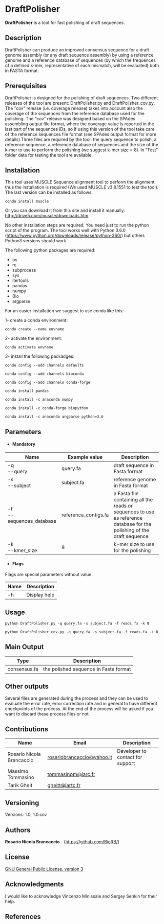 # DraftPolisher

**DraftPolisher** is a tool for fast polishing of draft sequences.

## Description

DraftPolisher can produce an improved consensus sequence for a draft genome assembly (or any draft sequence assembly) by using a reference genome and a reference database of sequences (by which the frequences of a defined k-mer, representative of each mismatch, will be evaluated) both in FASTA format. 

## Prerequisites

DraftPolisher is designed for the polishing of draft sequences. Two different releases of the tool are present: DraftPolisher.py and DraftPolisher_cov.py. The "cov" release (i.e. coverage release)  takes into account also the coverage of the sequences from the reference database used for the polishing. The "cov" release was designed based on the SPAdes assembling output file format, where the coverage value is reported in the last part of the sequences IDs, so if using this version of the tool take care of the reference sequences file format (see SPAdes output format for more details).Three files are required by the tool: the query sequence to polish, a reference sequence, a reference database of sequences and the size of the k-mer to use to perform the polishing (we suggest k-mer size = 8). In "Test" folder data for testing the tool are available.

## Installation
This tool uses MUSCLE Sequence alignment tool to perform the alignment thus the installation is required (We used MUSCLE v3.8.1551 to test the tool).
The last version can be installed as follows:

```
conda install muscle
```
Or you can download it from this site and install it manually: http://drive5.com/muscle/downloads.htm

No other installation steps are required. You need just to run the python script of the program. 
The tool works well with Python 3.6.0 (https://www.python.org/downloads/release/python-360/) but others Python3 versions should work.

The following python packages are required:
- os
- re
- subprocess
- sys
- itertools
- pandas
- numpy
- Bio
- argparse

For an easier installation we suggest to use conda like this:

1- create a conda environment:

```conda create --name envname```

2- activate the environment:

```conda activate envname```

3- install the following packadges:

```conda config --add channels defaults```

```conda config --add channels bioconda```

```conda config --add channels conda-forge```

```conda install pandas```

```conda install -c anaconda numpy```

```conda install -c conda-forge biopython```

```conda install -c anaconda argparse python=3.6```



## Parameters

  * #### Mandatory
| Name  | Example value | Description     |
|------------|---------------|-----------------|
| -q <br> --query| query.fa | draft sequence in Fasta format |
| -s <br> --subject| subject.fa | reference genome in Fasta format |
| -f <br> --sequences_database| reference_contigs.fa | a Fasta file containing all the reads or sequences to use as reference database for the polishing of the draft sequence|
| -k <br> --kmer_size| 8 | k-mer size to use for the polishing |
  * #### Flags

Flags are special parameters without value.

| Name      | Description     |
|-----------|-----------------|
| -h   | Display help |

## Usage 

```
python DraftPolisher.py -q query.fa -s subject.fa -f reads.fa -k 8
```

```
python DraftPolisher_cov.py -q query.fa -s subject.fa -f reads.fa -k 8
```


## Main Output

| Type      | Description     |
  |-----------|---------------|
  | consensus.fa    | the polished sequence in Fasta format |

## Other outputs

Several files are generated during the process and they can be used to evaluate the error rate, error correction rate and in general to have different checkpoints of the process. At the end of the process will be asked if you want to discard these process files or not.

## Contributions

| Name      | Email | Description     |
|-----------|---------------|-----------------|
  | Rosario Nicola Brancaccio | rosariobrancaccio@yahoo.it | Developer to contact for support |
  | Massimo Tommasino | tommasinom@iarc.fr
  | Tarik Gheit | gheitt@iartc.fr
  
## Versioning

Versions: 1.0, 1.0.cov


## Authors

**Rosario Nicola Brancaccio** - (https://github.com/BioRB/)

## License
[GNU General Public License, version 3](https://www.gnu.org/licenses/gpl-3.0.html)


## Acknowledgments
I would like to acknowledge Vincenzo Minissale and Sergey Senkin for their help.

## References
